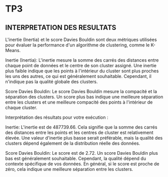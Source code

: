# TP3

## INTERPRETATION DES RESULTATS


L'inertie (Inertia) et le score Davies Bouldin sont deux métriques utilisées pour évaluer la performance d'un algorithme de clustering, comme le K-Means.

Inertie (Inertia): L'inertie mesure la somme des carrés des distances entre chaque point de données et le centre de son cluster assigné. Une inertie plus faible indique que les points à l'intérieur du cluster sont plus proches les uns des autres, ce qui est généralement souhaitable. Cependant, il n'indique pas la qualité globale des clusters.

Score Davies Bouldin: Le score Davies Bouldin mesure la compacité et la séparation des clusters. Un score plus bas indique une meilleure séparation entre les clusters et une meilleure compacité des points à l'intérieur de chaque cluster.

Interprétation des résultats pour votre exécution :

Inertie: L'inertie est de 487739.66. Cela signifie que la somme des carrés des distances entre les points et les centres de cluster est relativement élevée. Une valeur d'inertie plus basse serait préférable, mais la qualité des clusters dépend également de la distribution réelle des données.

Score Davies Bouldin: Le score est de 2.72. Un score Davies Bouldin plus bas est généralement souhaitable. Cependant, la qualité dépend du contexte spécifique de vos données. En général, si le score est proche de zéro, cela indique une meilleure séparation entre les clusters.





